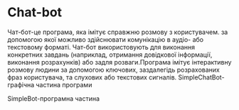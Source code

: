 # Chat-bot

Чат-бот-це програма, яка імітує справжню розмову з користувачем. за допомогою якої можливо здійснювати комунікацію в аудіо- або текстовому форматі. Чат-бот використовують для виконання конкретних завдань (наприклад, отримання довідкової інформації, виконання розрахунків) або задля розваги.Програма імітує інтерактивну розмову людини за допомогою ключових, заздалегідь розрахованих фраз користувача, та слухових або текстових сигналів.
SimpleChatBot-графічна частина програми

SimpleBot-програмна частина
